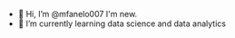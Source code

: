 - 👋 Hi, I’m @mfanelo007 I'm new.
- 🌱 I’m currently learning data science and data analytics


<!---
mfanelo007/mfanelo007 is a ✨ special ✨ repository because its `README.md` (this file) appears on your GitHub profile.
You can click the Preview link to take a look at your changes.
--->
